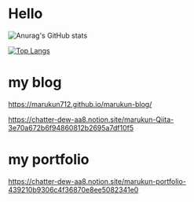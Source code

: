 # Hello

![Anurag's GitHub stats](https://github-readme-stats.vercel.app/api?username=marukun712&show_icons=true&theme=Gradient)

[![Top Langs](https://github-readme-stats.vercel.app/api/top-langs/?username=anuraghazra)](https://github.com/anuraghazra/github-readme-stats)


# my blog
https://marukun712.github.io/marukun-blog/

https://chatter-dew-aa8.notion.site/marukun-Qiita-3e70a672b6f94860812b2695a7df10f5

# my portfolio
https://chatter-dew-aa8.notion.site/marukun-portfolio-439210b9306c4f36870e8ee5082341e0
